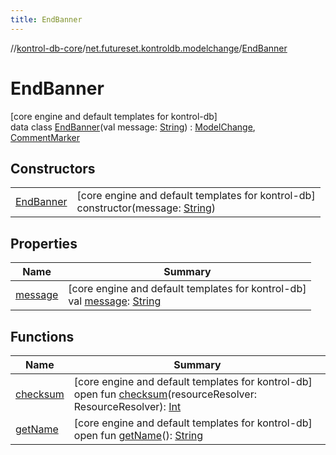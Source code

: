 ```yaml
---
title: EndBanner
---
```

//[kontrol-db-core](../../../index.html)/[net.futureset.kontroldb.modelchange](../index.html)/[EndBanner](index.html)



# EndBanner



[core engine and default templates for kontrol-db]\
data class [EndBanner](index.html)(val message: [String](https://kotlinlang.org/api/latest/jvm/stdlib/kotlin/-string/index.html)) : [ModelChange](../-model-change/index.html), [CommentMarker](../-comment-marker/index.html)



## Constructors


| | |
|---|---|
| [EndBanner](-end-banner.html) | [core engine and default templates for kontrol-db]<br>constructor(message: [String](https://kotlinlang.org/api/latest/jvm/stdlib/kotlin/-string/index.html)) |


## Properties


| Name | Summary |
|---|---|
| [message](message.html) | [core engine and default templates for kontrol-db]<br>val [message](message.html): [String](https://kotlinlang.org/api/latest/jvm/stdlib/kotlin/-string/index.html) |


## Functions


| Name | Summary |
|---|---|
| [checksum](../-model-change/checksum.html) | [core engine and default templates for kontrol-db]<br>open fun [checksum](../-model-change/checksum.html)(resourceResolver: ResourceResolver): [Int](https://kotlinlang.org/api/latest/jvm/stdlib/kotlin/-int/index.html) |
| [getName](../-model-change/get-name.html) | [core engine and default templates for kontrol-db]<br>open fun [getName](../-model-change/get-name.html)(): [String](https://kotlinlang.org/api/latest/jvm/stdlib/kotlin/-string/index.html) |

